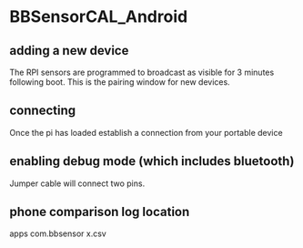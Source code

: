 # BBSensorCAL_Android

## adding a new device
The RPI sensors are programmed to broadcast as visible for 3 minutes following boot. This is the pairing window for new devices. 

## connecting
Once the pi has loaded establish a connection from your portable device

## enabling debug mode (which includes bluetooth)
Jumper cable will connect two pins. 

## phone comparison log location
apps com.bbsensor x.csv
